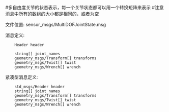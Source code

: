 #多自由度关节的状态表示，每一个关节状态都可以用一个转换矩阵来表示
#注意消息中所有的数组的大小都是相同的，或者为空

文件位置: sensor_msgs/MultiDOFJointState.msg

消息定义:

		Header header

		string[] joint_names
		geometry_msgs/Transform[] transforms
		geometry_msgs/Twist[] twist
		geometry_msgs/Wrench[] wrench

紧凑型消息定义:

		std_msgs/Header header
		string[] joint_names
		geometry_msgs/Transform[] transforms
		geometry_msgs/Twist[] twist
		geometry_msgs/Wrench[] wrench

